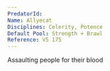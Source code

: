 ```yaml
---
PredatorId: 
Name: Allyecat
Disciplines: Celerity, Potence
Default Pool: Strength + Brawl
Reference: V5 175
---
```

Assaulting people for their blood